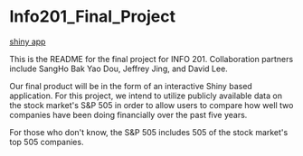 # Info201_Final_Project

[shiny app](https://douy.shinyapps.io/ShinyApp/)

This is the README for the final project for INFO 201. Collaboration partners include SangHo Bak Yao Dou, Jeffrey Jing, and David Lee. 

Our final product will be in the form of an interactive Shiny based application. For this project, we intend to utilize publicly available data on the stock market's S&P 505 in order to allow users to compare how well two companies have been doing financially over the past five years. 

For those who don't know, the S&P 505 includes 505 of the stock market's top 505 companies.
